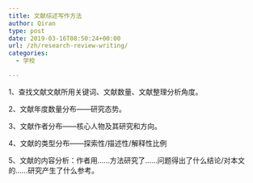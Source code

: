```yaml
---
title: 文献综述写作方法
author: Qiran
type: post
date: 2019-03-16T08:50:24+00:00
url: /zh/research-review-writing/
categories:
  - 学校

---
```

1、查找文献文献所用关键词、文献数量、文献整理分析角度。

2、文献年度数量分布——研究态势。

3、文献作者分布——核心人物及其研究和方向。

4、文献的类型分布——探索性/描述性/解释性比例

5、文献的内容分析：作者用……方法研究了……问题得出了什么结论/对本文的……研究产生了什么参考。